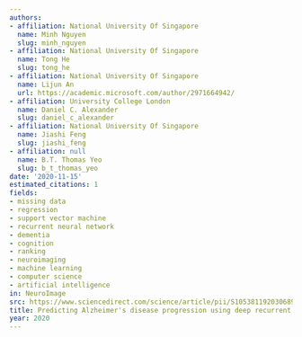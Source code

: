 ```yaml
---
authors:
- affiliation: National University Of Singapore
  name: Minh Nguyen
  slug: minh_nguyen
- affiliation: National University Of Singapore
  name: Tong He
  slug: tong_he
- affiliation: National University Of Singapore
  name: Lijun An
  url: https://academic.microsoft.com/author/2971664942/
- affiliation: University College London
  name: Daniel C. Alexander
  slug: daniel_c_alexander
- affiliation: National University Of Singapore
  name: Jiashi Feng
  slug: jiashi_feng
- affiliation: null
  name: B.T. Thomas Yeo
  slug: b_t_thomas_yeo
date: '2020-11-15'
estimated_citations: 1
fields:
- missing data
- regression
- support vector machine
- recurrent neural network
- dementia
- cognition
- ranking
- neuroimaging
- machine learning
- computer science
- artificial intelligence
in: NeuroImage
src: https://www.sciencedirect.com/science/article/pii/S1053811920306893
title: Predicting Alzheimer's disease progression using deep recurrent neural networks.
year: 2020
---
```

